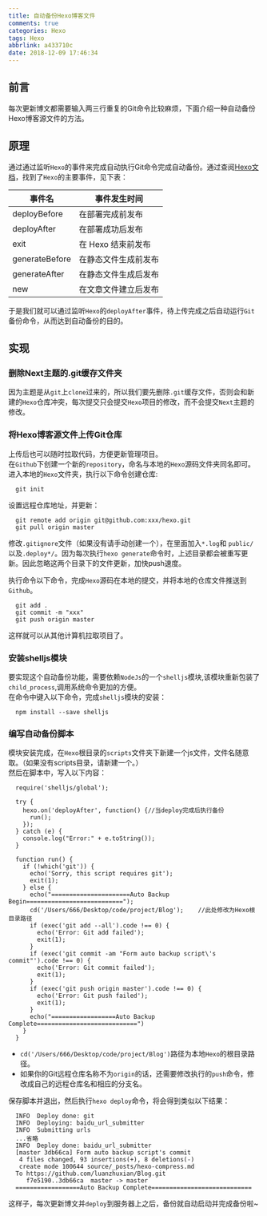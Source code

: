 ```yaml
---
title: 自动备份Hexo博客文件
comments: true
categories: Hexo
tags: Hexo
abbrlink: a433710c
date: 2018-12-09 17:46:34
---
```


## 前言
每次更新博文都需要输入两三行重复的Git命令比较麻烦，下面介绍一种自动备份Hexo博客源文件的方法。

## 原理
通过通过监听`Hexo`的事件来完成自动执行Git命令完成自动备份。通过查阅[Hexo文档](https://hexo.io/zh-cn/api/events.html)，找到了`Hexo`的主要事件，见下表：

事件名|事件发生时间
---|---
deployBefore|在部署完成前发布
deployAfter|在部署成功后发布
exit|在 Hexo 结束前发布
generateBefore|在静态文件生成前发布
generateAfter|在静态文件生成后发布
new|在文章文件建立后发布

于是我们就可以通过监听`Hexo`的`deployAfter`事件，待上传完成之后自动运行`Git`备份命令，从而达到自动备份的目的。

## 实现

### 删除Next主题的.git缓存文件夹
因为主题是从`git`上`clone`过来的，所以我们要先删除`.git`缓存文件，否则会和新建的`Hexo`仓库冲突，每次提交只会提交`Hexo`项目的修改，而不会提交`Next`主题的修改。  

### 将Hexo博客源文件上传Git仓库
上传后也可以随时拉取代码，方便更新管理项目。  
在`Github`下创建一个新的`repository`，命名与本地的`Hexo`源码文件夹同名即可。
进入本地的`Hexo`文件夹，执行以下命令创建仓库:
```
  git init
```

设置远程仓库地址，并更新：
```
  git remote add origin git@github.com:xxx/hexo.git
  git pull origin master
```

修改`.gitignore`文件（如果没有请手动创建一个），在里面加入`*.log`和 `public/`以及`.deploy*/`。因为每次执行`hexo generate`命令时，上述目录都会被重写更新。因此忽略这两个目录下的文件更新，加快push速度。

执行命令以下命令，完成`Hexo`源码在本地的提交，并将本地的仓库文件推送到`Github`。
```
  git add .
  git commit -m "xxx"
  git push origin master
```
这样就可以从其他计算机拉取项目了。

### 安装shelljs模块
要实现这个自动备份功能，需要依赖`NodeJs`的一个`shelljs`模块,该模块重新包装了`child_process`,调用系统命令更加的方便。  
在命令中键入以下命令，完成`shelljs`模块的安装：
```
  npm install --save shelljs
```

### 编写自动备份脚本
模块安装完成，在`Hexo`根目录的`scripts`文件夹下新建一个js文件，文件名随意取。（如果没有scripts目录，请新建一个。）  
然后在脚本中，写入以下内容：
```
  require('shelljs/global');

  try {
    hexo.on('deployAfter', function() {//当deploy完成后执行备份
      run();
    });
  } catch (e) {
    console.log("Error:" + e.toString());
  }

  function run() {
    if (!which('git')) {
      echo('Sorry, this script requires git');
      exit(1);
    } else {
      echo("======================Auto Backup Begin===========================");
      cd('/Users/666/Desktop/code/project/Blog');    //此处修改为Hexo根目录路径
      if (exec('git add --all').code !== 0) {
        echo('Error: Git add failed');
        exit(1);
      }
      if (exec('git commit -am "Form auto backup script\'s commit"').code !== 0) {
        echo('Error: Git commit failed');
        exit(1);
      }
      if (exec('git push origin master').code !== 0) {
        echo('Error: Git push failed');
        exit(1);
      }
      echo("==================Auto Backup Complete============================")
    }
  }
```
- `cd('/Users/666/Desktop/code/project/Blog')`路径为本地`Hexo`的根目录路径。
- 如果你的Git远程仓库名称不为`origin`的话，还需要修改执行的`push`命令，修改成自己的远程仓库名和相应的分支名。

保存脚本并退出，然后执行`hexo deploy`命令，将会得到类似以下结果：
```
  INFO  Deploy done: git
  INFO  Deploying: baidu_url_submitter
  INFO  Submitting urls
  ...省略
  INFO  Deploy done: baidu_url_submitter
  [master 3db66ca] Form auto backup script's commit
   4 files changed, 93 insertions(+), 8 deletions(-)
   create mode 100644 source/_posts/hexo-compress.md
  To https://github.com/luanzhuxian/Blog.git
     f7e5190..3db66ca  master -> master
  ==================Auto Backup Complete============================
```
这样子，每次更新博文并`deploy`到服务器上之后，备份就自动启动并完成备份啦~
